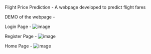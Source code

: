 Flight Price Prediction - A webpage developed to predict flight fares
 
DEMO of the webpage -

Login Page -
![image](https://user-images.githubusercontent.com/99064806/229352972-93dc5400-f4f7-4160-81d2-5699289ff8bf.png)

Register Page -
![image](https://user-images.githubusercontent.com/99064806/229352951-2e627d4d-90bd-4003-ba05-68f616e0d5bd.png)

Home Page - 
![image](https://user-images.githubusercontent.com/99064806/229352980-96d13a4c-5297-4fc4-be1c-67d1c98bb9d3.png)
